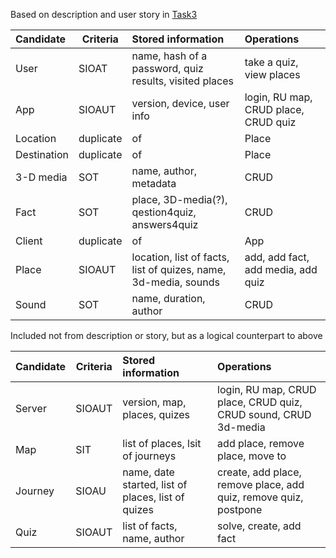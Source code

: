 Based on description and user story in [Task3](https://github.com/randomunrandom/corona_travel/blob/c0231f534defd03539edac0142a58a1222940785/Task%203.%20Product%20definition.pptx)

| Candidate   | Criteria  | Stored information                                              | Operations                                                       |
|:------------|-----------|:----------------------------------------------------------------|:-----------------------------------------------------------------|
| User        | SIOAT     | name, hash of a password, quiz results, visited places          | take a quiz, view places                                         |
| App         | SIOAUT    | version, device, user info                                      | login, RU map, CRUD place, CRUD quiz                             |
| Location    | duplicate | of                                                              | Place                                                            |
| Destination | duplicate | of                                                              | Place                                                            |
| 3-D media   | SOT       | name, author, metadata                                          | CRUD                                                             |
| Fact        | SOT       | place, 3D-media(?), qestion4quiz, answers4quiz                  | CRUD                                                             |
| Client      | duplicate | of                                                              | App                                                              |
| Place       | SIOAUT    | location, list of facts, list of quizes, name, 3d-media, sounds | add, add fact, add media, add quiz                               |
| Sound       | SOT       | name, duration, author                                          | CRUD                                                             |

Included not from description or story, but as a logical counterpart to above

| Candidate   | Criteria  | Stored information                                 | Operations                                                       |
|:------------|-----------|:---------------------------------------------------|:-----------------------------------------------------------------|
| Server      | SIOAUT    | version, map, places, quizes                       | login, RU map, CRUD place, CRUD quiz, CRUD sound, CRUD 3d-media  |
| Map         | SIT       | list of places, lsit of journeys                   | add place, remove place, move to                                 |
| Journey     | SIOAU     | name, date started, list of places, list of quizes | create, add place, remove place, add quiz, remove quiz, postpone |
| Quiz        | SIOAUT    | list of facts, name, author                        | solve, create, add fact                                          |

